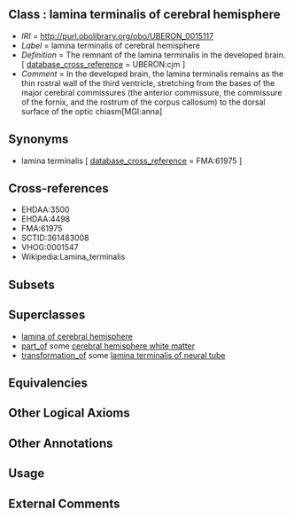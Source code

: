 
## Class : lamina terminalis of cerebral hemisphere

 * *IRI* = http://purl.obolibrary.org/obo/UBERON_0015117
 * *Label* = lamina terminalis of cerebral hemisphere
 * *Definition* = The remnant of the lamina terminalis in the developed brain. [ [database_cross_reference](../../ef/oboInOwl#hasDbXref.md) = UBERON:cjm ]
 * *Comment* = In the developed brain, the lamina terminalis remains as the thin rostral wall of the third ventricle, stretching from the bases of the major cerebral commissures (the anterior commissure, the commissure of the fornix, and the rostrum of the corpus callosum) to the dorsal surface of the optic chiasm[MGI:anna]

## Synonyms

 * lamina terminalis [ [database_cross_reference](../../ef/oboInOwl#hasDbXref.md) = FMA:61975 ]

## Cross-references

 * EHDAA:3500
 * EHDAA:4498
 * FMA:61975
 * SCTID:361483008
 * VHOG:0001547
 * Wikipedia:Lamina_terminalis

## Subsets


## Superclasses

 * [lamina of cerebral hemisphere](../../UBERON/32/UBERON_0014532.md)
 * [part_of](../../BFO/50/BFO_0000050.md) some [cerebral hemisphere white matter](../../UBERON/37/UBERON_0002437.md)
 * [transformation_of](../../SIO/57/SIO_000657.md) some [lamina terminalis of neural tube](../../UBERON/78/UBERON_0005078.md)

## Equivalencies


## Other Logical Axioms


## Other Annotations


## Usage


## External Comments


